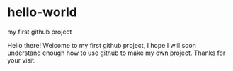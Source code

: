 # hello-world
my first github project

Hello there! 
Welcome to my first github project,
I hope I will soon understand enough how to use github to make my own project.
Thanks for your visit.
